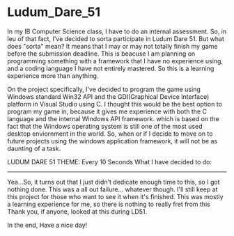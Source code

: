 # Ludum_Dare_51
  In my IB Computer Science class, I have to do an internal assessment. So, in leu of that fact, I've decided to sorta participate in Ludum Dare 51. But what does "sorta" mean? It means that I may or may not totally finish my game before the submission deadline. This is beacuse I am planning on programming something with a framework that I have no experience using, and a coding language I have not entirely mastered. So this is a learning experience more than anything.

On the project specifically, I've decided to program the game using Windows standard Win32 API and the GDI(Graphical Device Interface) platform in Visual Studio using C. I thought this would be the best option to program my game in, because it gives me experience with both the C language and the internal Windows API framework. which is based on the fact that the Windows operating system is still one of the most used desktop enviornment in the world. So, when or if I decide to move on to future projects using the windows application framework, it will not be as daunting of a task.

LUDUM DARE 51 THEME: Every 10 Seconds
What I have decided to do:

_______________________________________
Yea...So, it turns out that I just didn't dedicate enough time to this, so I got nothing done. This was a all out failure... whatever though. I'll still keep at this project for those who want to see it when it's finished. This was mostly a learning experience for me, so there is nothing to really fret from this Thank you, if anyone, looked at this during LD51.

In the end, Have a nice day!
